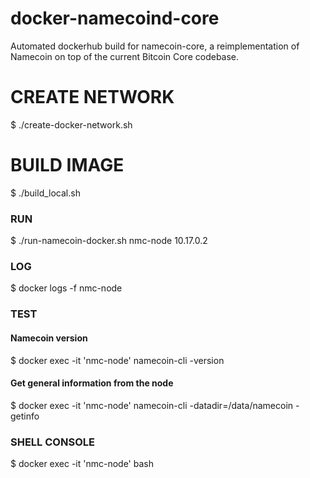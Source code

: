# docker-namecoind-core
Automated dockerhub build for namecoin-core, a reimplementation of Namecoin on top of the current Bitcoin Core codebase. 

# CREATE NETWORK
$ ./create-docker-network.sh 

# BUILD IMAGE
$ ./build_local.sh 

### RUN
$ ./run-namecoin-docker.sh nmc-node 10.17.0.2

### LOG
$ docker logs -f nmc-node  

### TEST
#### Namecoin version
$ docker exec -it 'nmc-node' namecoin-cli -version
#### Get general information from the node
$ docker exec -it 'nmc-node' namecoin-cli -datadir=/data/namecoin -getinfo

### SHELL CONSOLE
$ docker exec -it 'nmc-node' bash
